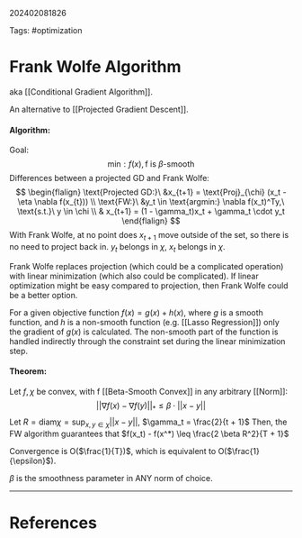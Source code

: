 202402081826

Tags: #optimization 

# Frank Wolfe Algorithm
aka [[Conditional Gradient Algorithm]].

An alternative to [[Projected Gradient Descent]].


#### Algorithm:
Goal:
$$
\text{min}: f(x), \text{f is $\beta$-smooth}
$$
Differences between a projected GD and Frank Wolfe:
$$
\begin{flalign}
\text{Projected GD:}\ &x_{t+1} = \text{Proj}_{\chi} (x_t - \eta \nabla f(x_{t})) \\
\text{FW:}\ &y_t \in \text{argmin:} \nabla f(x_t)^Ty,\ \text{s.t.}\ y \in \chi \\
& x_{t+1} = (1 - \gamma_t)x_t + \gamma_t \cdot y_t
\end{flalign}
$$
With Frank Wolfe, at no point does $x_{t+1}$ move outside of the set, so there is no need to project back in.  $y_t$ belongs in $\chi$, $x_t$ belongs in $\chi$.

Frank Wolfe replaces projection (which could be a complicated operation) with linear minimization (which also could be complicated).  If linear optimization might be easy compared to projection, then Frank Wolfe could be a better option.

For a given objective function $f(x) = g(x) + h(x)$, where $g$ is a smooth function, and $h$ is a non-smooth function (e.g. [[Lasso Regression]]) only the gradient of $g(x)$ is calculated.  The non-smooth part of the function is handled indirectly through the constraint set during the linear minimization step.

#### Theorem:
Let $f, \chi$ be convex, with f [[Beta-Smooth Convex]] in any arbitrary [[Norm]]:
$$
||\nabla f(x) - \nabla f(y)||_* \leq \beta \cdot ||x - y||
$$
Let $R = \text{diam} \chi = \text{sup}_{x, y \in \chi} ||x - y||$,
$\gamma_t = \frac{2}{t + 1}$
Then, the FW algorithm guarantees that $f(x_t) - f(x^*) \leq \frac{2 \beta R^2}{T + 1}$

Convergence is O($\frac{1}{T})$, which is equivalent to O($\frac{1}{\epsilon}$).

$\beta$ is the smoothness parameter in ANY norm of choice.

---
# References
